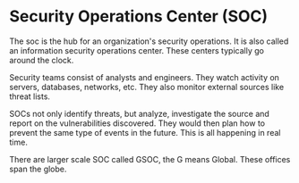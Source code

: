# Security Operations Center (SOC)

The soc is the hub for an organization's security operations.  It is also called an information security operations center. These centers typically go around the clock.

Security teams consist of analysts and engineers. They watch activity on servers, databases, networks, etc.  They also monitor external sources like threat lists.

SOCs not only identify threats, but analyze, investigate the source and report on the vulnerabilities discovered.  They would then plan how to prevent the same type of events in the future. This is all happening in real time.

There are larger scale SOC called GSOC, the G means Global. These offices span the globe.  